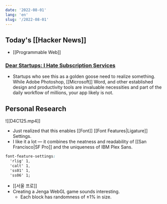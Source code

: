 ```yaml
---
date: '2022-08-01'
lang: 'en'
slug: '/2022-08-01'
---
```


## Today's [[Hacker News]]

- [[Programmable Web]]

### [Dear Startups: I Hate Subscription Services](https://fangdaddy.medium.com/dear-startups-i-hate-subscription-services-aecefeb0f089)

- Startups who see this as a golden goose need to realize something. While Adobe Photoshop, [[Microsoft]] Word, and other established design and productivity tools are invaluable necessities and part of the daily workflow of millions, your app likely is not.

## Personal Research

![[D4C125.mp4]]

- Just realized that this enables [[Font]] [[Font Features|Ligature]] Settings.
- I like it a lot — it combines the neatness and readability of [[San Francisco|SF Pro]] and the uniqueness of IBM Plex Sans.

```css
font-feature-settings:
  'rlig' 1,
  'calt' 1,
  'ss01' 1,
  'ss06' 1;
```

- [[서울 프로]]
- Creating a Jenga WebGL game sounds interesting.
  - Each block has randomness of ±1% in size.
